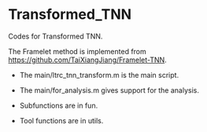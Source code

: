 # Transformed_TNN

Codes for Transformed TNN.

The Framelet method is implemented from https://github.com/TaiXiangJiang/Framelet-TNN.

* The main/ltrc_tnn_transform.m is the main script.

* The main/for_analysis.m gives support for the analysis.

* Subfunctions are in fun.

* Tool functions are in utils.
